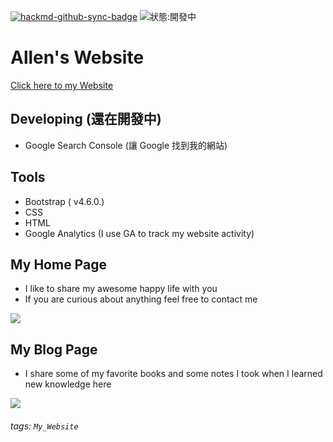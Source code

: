 [![hackmd-github-sync-badge](https://hackmd.io/YDVAdaDFS5OgBrVQydfkVQ/badge)](https://hackmd.io/YDVAdaDFS5OgBrVQydfkVQ)
![狀態:開發中](https://img.shields.io/badge/status-developing-orange)   

# Allen's Website
[Click here to my Website](https://allenlin316.github.io/)

## Developing (還在開發中)
* Google Search Console (讓 Google 找到我的網站)
   
## Tools
* Bootstrap ( v4.6.0.)
* CSS
* HTML
* Google Analytics (I use GA to track my website activity)

## My Home Page
* I like to share my awesome happy life with you
* If you are curious about anything feel free to contact me
          
![](https://i.imgur.com/kN8REUq.png)

## My Blog Page
* I share some of my favorite books and some notes I took when I learned new knowledge here

![](https://i.imgur.com/nv7viHq.png)


###### tags: `My_Website`
